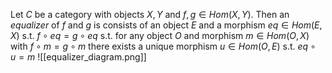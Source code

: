 Let $C$ be a category with objects $X,Y$ and $f,g\in Hom(X,Y)$. Then an *equalizer* of $f$ and $g$ is consists of an object $E$ and a morphism $eq \in Hom(E,X)$ s.t. $f\circ eq = g \circ eq$ s.t. for any object $O$ and morphism $m\in Hom(O,X)$ with $f\circ m = g \circ m$ there exists a unique morphism $u\in Hom(O,E)$ s.t. $eq \circ u = m$ 
![[equalizer_diagram.png]]